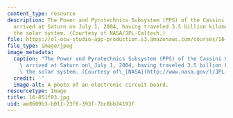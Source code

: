 ```yaml
---
content_type: resource
description: The Power and Pyrotechnics Subsystem (PPS) of the Cassini Orbiter, which
  arrived at Saturn on July 1, 2004, having traveled 3.5 billion kilometers across
  the solar system. (Courtesy of NASA/JPL-Caltech.)
file: https://ol-ocw-studio-app-production.s3.amazonaws.com/courses/16-851-satellite-engineering-fall-2003/ae8609b3b01123f6393f7bc8bb24193f_c16-851f03.jpg
file_type: image/jpeg
image_metadata:
  caption: "The Power and Pyrotechnics Subsystem (PPS) of the Cassini Orbiter, which\
    \ arrived at Saturn on\_July 1, 2004, having traveled 3.5 billion kilometers across\
    \ the solar system. (Courtesy of\_[NASA](http://www.nasa.gov/)/JPL-Caltech.)"
  credit: ''
  image-alt: A photo of an electronic circuit board.
resourcetype: Image
title: 16-851f03.jpg
uid: ae8609b3-b011-23f6-393f-7bc8bb24193f
---
```

